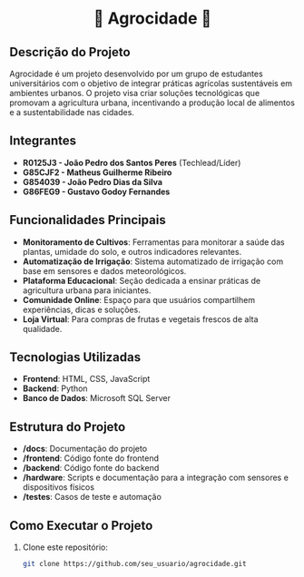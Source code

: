 <h1 align="center">🌱 Agrocidade 🌱</h1>

## Descrição do Projeto
Agrocidade é um projeto desenvolvido por um grupo de estudantes universitários com o objetivo de integrar práticas agrícolas sustentáveis em ambientes urbanos. O projeto visa criar soluções tecnológicas que promovam a agricultura urbana, incentivando a produção local de alimentos e a sustentabilidade nas cidades.

## Integrantes
- **R0125J3 - João Pedro dos Santos Peres** (Techlead/Líder)
- **G85CJF2 - Matheus Guilherme Ribeiro**
- **G854039 - João Pedro Dias da Silva**
- **G86FEG9 - Gustavo Godoy Fernandes**

## Funcionalidades Principais
- **Monitoramento de Cultivos**: Ferramentas para monitorar a saúde das plantas, umidade do solo, e outros indicadores relevantes.
- **Automatização de Irrigação**: Sistema automatizado de irrigação com base em sensores e dados meteorológicos.
- **Plataforma Educacional**: Seção dedicada a ensinar práticas de agricultura urbana para iniciantes.
- **Comunidade Online**: Espaço para que usuários compartilhem experiências, dicas e soluções.
- **Loja Virtual**: Para compras de frutas e vegetais frescos de alta qualidade.

## Tecnologias Utilizadas
- **Frontend**: HTML, CSS, JavaScript
- **Backend**: Python
- **Banco de Dados**: Microsoft SQL Server

## Estrutura do Projeto
- **/docs**: Documentação do projeto
- **/frontend**: Código fonte do frontend
- **/backend**: Código fonte do backend
- **/hardware**: Scripts e documentação para a integração com sensores e dispositivos físicos
- **/testes**: Casos de teste e automação

## Como Executar o Projeto
1. Clone este repositório:
   ```bash
   git clone https://github.com/seu_usuario/agrocidade.git

